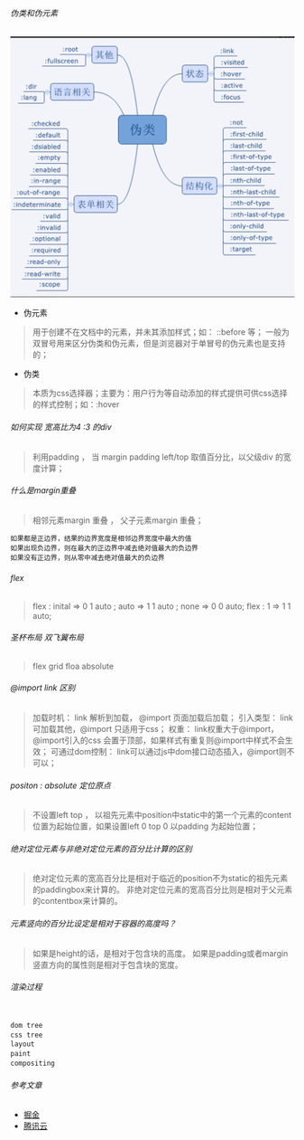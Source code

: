 ###### 伪类和伪元素

![伪类](../../assets/css-伪类.png)

- 伪元素
> 用于创建不在文档中的元素，并未其添加样式；如： ::before 等； 一般为双冒号用来区分伪类和伪元素，但是浏览器对于单冒号的伪元素也是支持的；

- 伪类
> 本质为css选择器；主要为：用户行为等自动添加的样式提供可供css选择的样式控制；如：:hover

###### 如何实现 宽高比为4 :3 的div
> 利用padding ， 当 margin padding left/top 取值百分比，以父级div 的宽度计算；


###### 什么是margin重叠
> 相邻元素margin 重叠 ， 父子元素margin 重叠；

```javascript
如果都是正边界，结果的边界宽度是相邻边界宽度中最大的值
如果出现负边界，则在最大的正边界中减去绝对值最大的负边界
如果没有正边界，则从零中减去绝对值最大的负边界
```

###### flex
> flex : inital  => 0 1 auto ; auto => 1 1 auto ; none => 0 0 auto;
> flex : 1  => 1 1 auto;

###### 圣杯布局 双飞翼布局
> flex grid  floa  absolute

###### @import link 区别
> 加载时机： link 解析到加载， @import 页面加载后加载；
> 引入类型： link 可加载其他，@import 只适用于css；
> 权重： link权重大于@import，@import引入的css 会置于顶部，如果样式有重复则@import中样式不会生效；
> 可通过dom控制： link可以通过js中dom接口动态插入，@import则不可以；


###### positon : absolute 定位原点
> 不设置left top ， 以祖先元素中position中static中的第一个元素的content位置为起始位置，如果设置left 0 top 0 以padding 为起始位置；


###### 绝对定位元素与非绝对定位元素的百分比计算的区别
> 绝对定位元素的宽高百分比是相对于临近的position不为static的祖先元素的paddingbox来计算的。
非绝对定位元素的宽高百分比则是相对于父元素的contentbox来计算的。

###### 元素竖向的百分比设定是相对于容器的高度吗？
> 如果是height的话，是相对于包含块的高度。
> 如果是padding或者margin竖直方向的属性则是相对于包含块的宽度。


###### 渲染过程
```javascript

dom tree 
css tree 
layout
paint 
compositing

```

###### 参考文章
- [掘金](https://juejin.cn/post/6844904117819850765)
- [腾讯云](https://cloud.tencent.com/developer/article/1608771)


